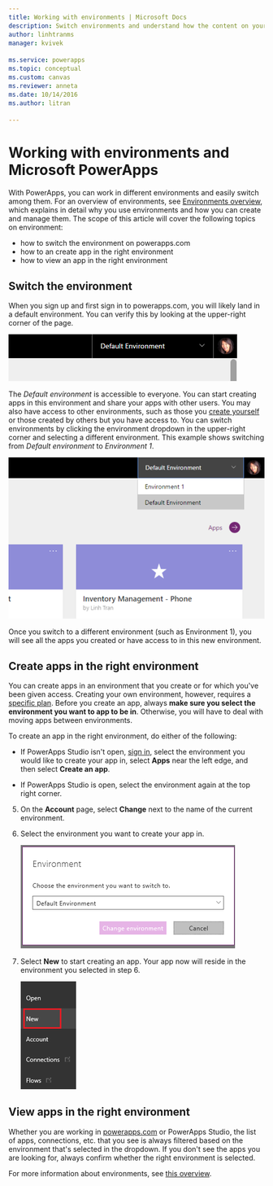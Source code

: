 ```yaml
---
title: Working with environments | Microsoft Docs
description: Switch environments and understand how the content on your pages change.
author: linhtranms
manager: kvivek

ms.service: powerapps
ms.topic: conceptual
ms.custom: canvas
ms.reviewer: anneta
ms.date: 10/14/2016
ms.author: litran

---
```

# Working with environments and Microsoft PowerApps
With PowerApps, you can work in different environments and easily switch among them. For an overview of environments, see [Environments overview](../../administrator/environments-overview.md), which explains in detail why you use environments and how you can create and manage them. The scope of this article will cover the following topics on environment:

* how to switch the environment on powerapps.com
* how to an create app in the right environment
* how to view an app in the right environment

## Switch the environment
When you sign up and first sign in to powerapps.com, you will likely land in a default environment. You can verify this by looking at the upper-right corner of the page.

![Default environment](./media/working-with-environments/env-dropdown.png)

The *Default environment* is accessible to everyone. You can start creating apps in this environment and share your apps with other users. You may also have access to other environments, such as those you [create yourself](../../administrator/environments-administration.md) or those created by others but you have access to. You can switch environments by clicking the environment dropdown in the upper-right corner and selecting a different environment. This example shows switching from *Default environment* to *Environment 1*.

![Switch environment](./media/working-with-environments/switch-env.png)

Once you switch to a different environment (such as Environment 1), you will see all the apps you created or have access to in this new environment.

## Create apps in the right environment
You can create apps in an environment that you create or for which you've been given access. Creating your own environment, however, requires a [specific plan](../../administrator/pricing-billing-skus.md). Before you create an app, always **make sure you select the environment you want to app to be in**. Otherwise, you will have to deal with moving apps between environments.

To create an app in the right environment, do either of the following:

- If PowerApps Studio isn't open, [sign in](http://web.powerapps.com), select the environment you would like to create your app in, select **Apps** near the left edge, and then select **Create an app**.

- If PowerApps Studio is open, select the environment again at the top right corner.

5. On the **Account** page, select **Change** next to the name of the current environment.

6. Select the environment you want to create your app in.

    ![Studio switch environment](./media/working-with-environments/studio-env-dropdown2.PNG)

7. Select **New** to start creating an app. Your app now will reside in the environment you selected in step 6.

    ![Studio switch environment](./media/working-with-environments/new-app.PNG)

## View apps in the right environment
Whether you are working in [powerapps.com](http://web.powerapps.com) or PowerApps Studio, the list of apps, connections, etc. that you see is always filtered based on the environment that's selected in the dropdown. If you don't see the apps you are looking for, always confirm whether the right environment is selected.

For more information about environments, see [this overview](../../administrator/environments-overview.md).

